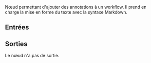 Nœud permettant d'ajouter des annotations à un workflow. Il prend en charge la mise en forme du texte avec la syntaxe Markdown.

## Entrées

## Sorties

Le nœud n'a pas de sortie.
